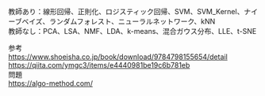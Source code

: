 教師あり：線形回帰、正則化、ロジスティック回帰、SVM、SVM_Kernel、ナイーブベイズ、ランダムフォレスト、ニューラルネットワーク、kNN<br>
教師なし：PCA、LSA、NMF、LDA、k-means、混合ガウス分布、LLE、t-SNE<br>

参考<br>
https://www.shoeisha.co.jp/book/download/9784798155654/detail<br>
https://qiita.com/ymgc3/items/e4440981be19c6b781eb<br>
問題<br>
https://algo-method.com/<br>


